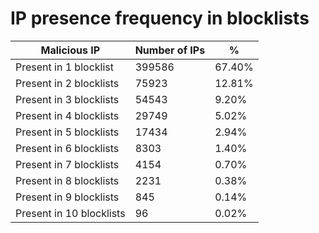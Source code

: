 # IP presence frequency in blocklists
| Malicious IP | Number of IPs | % |
|----|----|----|
| Present in 1 blocklist | 399586 | 67.40% |
| Present in 2 blocklists | 75923 | 12.81% |
| Present in 3 blocklists | 54543 | 9.20% |
| Present in 4 blocklists | 29749 | 5.02% |
| Present in 5 blocklists | 17434 | 2.94% |
| Present in 6 blocklists | 8303 | 1.40% |
| Present in 7 blocklists | 4154 | 0.70% |
| Present in 8 blocklists | 2231 | 0.38% |
| Present in 9 blocklists | 845 | 0.14% |
| Present in 10 blocklists | 96 | 0.02% |
